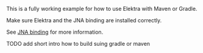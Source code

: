 This is a fully working example for how to use Elektra with Maven or Gradle.

Make sure Elektra and the JNA binding are installed correctly.

See [JNA binding](../../../../src/bindings/jna/README.md) for more information.

TODO add short intro how to build suing gradle or maven
